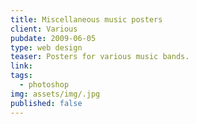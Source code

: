 ```yaml
---
title: Miscellaneous music posters
client: Various
pubdate: 2009-06-05 
type: web design
teaser: Posters for various music bands.
link: 
tags:
  - photoshop
img: assets/img/.jpg
published: false
---
```


